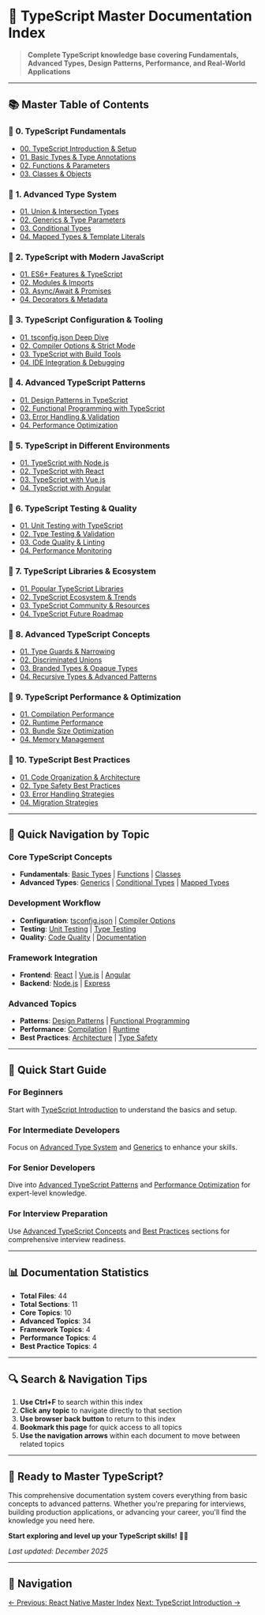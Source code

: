 # 📘 **TypeScript Master Documentation Index**

> **Complete TypeScript knowledge base covering Fundamentals, Advanced Types, Design Patterns, Performance, and Real-World Applications**

<link rel="stylesheet" href="../common-styles.css">

---

## 📚 **Master Table of Contents**

### 🔹 **0. TypeScript Fundamentals**
- [00. TypeScript Introduction & Setup](TypeScript/00-TypeScript-Fundamentals/00-TypeScript-Introduction-Setup.md)
- [01. Basic Types & Type Annotations](TypeScript/00-TypeScript-Fundamentals/01-Basic-Types-Type-Annotations.md)
- [02. Functions & Parameters](TypeScript/00-TypeScript-Fundamentals/02-Functions-Parameters.md)
- [03. Classes & Objects](TypeScript/00-TypeScript-Fundamentals/03-Classes-Objects.md)

### 🔹 **1. Advanced Type System**
- [01. Union & Intersection Types](TypeScript/01-Advanced-Type-System/01-Union-Intersection-Types.md)
- [02. Generics & Type Parameters](TypeScript/01-Advanced-Type-System/02-Generics-Type-Parameters.md)
- [03. Conditional Types](TypeScript/01-Advanced-Type-System/03-Conditional-Types.md)
- [04. Mapped Types & Template Literals](TypeScript/01-Advanced-Type-System/04-Mapped-Types-Template-Literals.md)

### 🔹 **2. TypeScript with Modern JavaScript**
- [01. ES6+ Features & TypeScript](TypeScript/02-TypeScript-Modern-JavaScript/01-ES6-Features-TypeScript.md)
- [02. Modules & Imports](TypeScript/02-TypeScript-Modern-JavaScript/02-Modules-Imports.md)
- [03. Async/Await & Promises](TypeScript/02-TypeScript-Modern-JavaScript/03-Async-Await-Promises.md)
- [04. Decorators & Metadata](TypeScript/02-TypeScript-Modern-JavaScript/04-Decorators-Metadata.md)

### 🔹 **3. TypeScript Configuration & Tooling**
- [01. tsconfig.json Deep Dive](TypeScript/03-TypeScript-Configuration-Tooling/01-tsconfig-json-Deep-Dive.md)
- [02. Compiler Options & Strict Mode](TypeScript/03-TypeScript-Configuration-Tooling/02-Compiler-Options-Strict-Mode.md)
- [03. TypeScript with Build Tools](TypeScript/03-TypeScript-Configuration-Tooling/03-TypeScript-Build-Tools.md)
- [04. IDE Integration & Debugging](TypeScript/03-TypeScript-Configuration-Tooling/04-IDE-Integration-Debugging.md)

### 🔹 **4. Advanced TypeScript Patterns**
- [01. Design Patterns in TypeScript](TypeScript/04-Advanced-TypeScript-Patterns/01-Design-Patterns-TypeScript.md)
- [02. Functional Programming with TypeScript](TypeScript/04-Advanced-TypeScript-Patterns/02-Functional-Programming-TypeScript.md)
- [03. Error Handling & Validation](TypeScript/04-Advanced-TypeScript-Patterns/03-Error-Handling-Validation.md)
- [04. Performance Optimization](TypeScript/04-Advanced-TypeScript-Patterns/04-Performance-Optimization.md)

### 🔹 **5. TypeScript in Different Environments**
- [01. TypeScript with Node.js](TypeScript/05-TypeScript-Different-Environments/01-TypeScript-Nodejs.md)
- [02. TypeScript with React](TypeScript/05-TypeScript-Different-Environments/02-TypeScript-React.md)
- [03. TypeScript with Vue.js](TypeScript/05-TypeScript-Different-Environments/03-TypeScript-Vuejs.md)
- [04. TypeScript with Angular](TypeScript/05-TypeScript-Different-Environments/04-TypeScript-Angular.md)

### 🔹 **6. TypeScript Testing & Quality**
- [01. Unit Testing with TypeScript](TypeScript/06-TypeScript-Testing-Quality/01-Unit-Testing-TypeScript.md)
- [02. Type Testing & Validation](TypeScript/06-TypeScript-Testing-Quality/02-Type-Testing-Validation.md)
- [03. Code Quality & Linting](TypeScript/06-TypeScript-Testing-Quality/03-Code-Quality-Linting.md)
- [04. Performance Monitoring](TypeScript/06-TypeScript-Testing-Quality/04-Performance-Monitoring.md)

### 🔹 **7. TypeScript Libraries & Ecosystem**
- [01. Popular TypeScript Libraries](TypeScript/07-TypeScript-Libraries-Ecosystem/01-Popular-TypeScript-Libraries.md)
- [02. TypeScript Ecosystem & Trends](TypeScript/07-TypeScript-Libraries-Ecosystem/02-TypeScript-Ecosystem-Trends.md)
- [03. TypeScript Community & Resources](TypeScript/07-TypeScript-Libraries-Ecosystem/03-TypeScript-Community-Resources.md)
- [04. TypeScript Future Roadmap](TypeScript/07-TypeScript-Libraries-Ecosystem/04-TypeScript-Future-Roadmap.md)

### 🔹 **8. Advanced TypeScript Concepts**
- [01. Type Guards & Narrowing](TypeScript/08-Advanced-TypeScript-Concepts/01-Type-Guards-Narrowing.md)
- [02. Discriminated Unions](TypeScript/08-Advanced-TypeScript-Concepts/02-Discriminated-Unions.md)
- [03. Branded Types & Opaque Types](TypeScript/08-Advanced-TypeScript-Concepts/03-Branded-Types-Opaque-Types.md)
- [04. Recursive Types & Advanced Patterns](TypeScript/08-Advanced-TypeScript-Concepts/04-Recursive-Types-Advanced-Patterns.md)

### 🔹 **9. TypeScript Performance & Optimization**
- [01. Compilation Performance](TypeScript/09-TypeScript-Performance-Optimization/01-Compilation-Performance.md)
- [02. Runtime Performance](TypeScript/09-TypeScript-Performance-Optimization/02-Runtime-Performance.md)
- [03. Bundle Size Optimization](TypeScript/09-TypeScript-Performance-Optimization/03-Bundle-Size-Optimization.md)
- [04. Memory Management](TypeScript/09-TypeScript-Performance-Optimization/04-Memory-Management.md)

### 🔹 **10. TypeScript Best Practices**
- [01. Code Organization & Architecture](TypeScript/10-TypeScript-Best-Practices/01-Code-Organization-Architecture.md)
- [02. Type Safety Best Practices](TypeScript/10-TypeScript-Best-Practices/02-Type-Safety-Best-Practices.md)
- [03. Error Handling Strategies](TypeScript/10-TypeScript-Best-Practices/03-Error-Handling-Strategies.md)
- [04. Migration Strategies](TypeScript/10-TypeScript-Best-Practices/04-Migration-Strategies.md)

---

## 🎯 **Quick Navigation by Topic**

### **Core TypeScript Concepts**
- **Fundamentals**: [Basic Types](TypeScript/00-TypeScript-Fundamentals/01-Basic-Types-Type-Annotations.md) | [Functions](TypeScript/00-TypeScript-Fundamentals/02-Functions-Parameters.md) | [Classes](TypeScript/00-TypeScript-Fundamentals/03-Classes-Objects.md)
- **Advanced Types**: [Generics](TypeScript/01-Advanced-Type-System/02-Generics-Type-Parameters.md) | [Conditional Types](TypeScript/01-Advanced-Type-System/03-Conditional-Types.md) | [Mapped Types](TypeScript/01-Advanced-Type-System/04-Mapped-Types-Template-Literals.md)

### **Development Workflow**
- **Configuration**: [tsconfig.json](TypeScript/03-TypeScript-Configuration-Tooling/01-tsconfig-json-Deep-Dive.md) | [Compiler Options](TypeScript/03-TypeScript-Configuration-Tooling/02-Compiler-Options-Strict-Mode.md)
- **Testing**: [Unit Testing](TypeScript/06-TypeScript-Testing-Quality/01-Unit-Testing-TypeScript.md) | [Type Testing](TypeScript/06-TypeScript-Testing-Quality/02-Type-Testing-Validation.md)
- **Quality**: [Code Quality](TypeScript/06-TypeScript-Testing-Quality/03-Code-Quality-Linting.md) | [Documentation](TypeScript/06-TypeScript-Testing-Quality/04-Documentation-JSDoc.md)

### **Framework Integration**
- **Frontend**: [React](TypeScript/05-TypeScript-Different-Environments/02-TypeScript-React.md) | [Vue.js](TypeScript/05-TypeScript-Different-Environments/03-TypeScript-Vuejs.md) | [Angular](TypeScript/05-TypeScript-Different-Environments/04-TypeScript-Angular.md)
- **Backend**: [Node.js](TypeScript/05-TypeScript-Different-Environments/01-TypeScript-Nodejs.md) | [Express](TypeScript/05-TypeScript-Different-Environments/01-TypeScript-Nodejs.md)

### **Advanced Topics**
- **Patterns**: [Design Patterns](TypeScript/04-Advanced-TypeScript-Patterns/01-Design-Patterns-TypeScript.md) | [Functional Programming](TypeScript/04-Advanced-TypeScript-Patterns/02-Functional-Programming-TypeScript.md)
- **Performance**: [Compilation](TypeScript/09-TypeScript-Performance-Optimization/01-Compilation-Performance.md) | [Runtime](TypeScript/09-TypeScript-Performance-Optimization/02-Runtime-Performance.md)
- **Best Practices**: [Architecture](TypeScript/10-TypeScript-Best-Practices/01-Code-Organization-Architecture.md) | [Type Safety](TypeScript/10-TypeScript-Best-Practices/02-Type-Safety-Best-Practices.md)

---

## 🚀 **Quick Start Guide**

### **For Beginners**
Start with [TypeScript Introduction](TypeScript/00-TypeScript-Fundamentals/00-TypeScript-Introduction-Setup.md) to understand the basics and setup.

### **For Intermediate Developers**
Focus on [Advanced Type System](TypeScript/01-Advanced-Type-System/01-Union-Intersection-Types.md) and [Generics](TypeScript/01-Advanced-Type-System/02-Generics-Type-Parameters.md) to enhance your skills.

### **For Senior Developers**
Dive into [Advanced TypeScript Patterns](TypeScript/04-Advanced-TypeScript-Patterns/01-Design-Patterns-TypeScript.md) and [Performance Optimization](TypeScript/09-TypeScript-Performance-Optimization/01-Compilation-Performance.md) for expert-level knowledge.

### **For Interview Preparation**
Use [Advanced TypeScript Concepts](TypeScript/08-Advanced-TypeScript-Concepts/01-Type-Guards-Narrowing.md) and [Best Practices](TypeScript/10-TypeScript-Best-Practices/01-Code-Organization-Architecture.md) sections for comprehensive interview readiness.

---

## 📊 **Documentation Statistics**

- **Total Files**: 44
- **Total Sections**: 11
- **Core Topics**: 10
- **Advanced Topics**: 34
- **Framework Topics**: 4
- **Performance Topics**: 4
- **Best Practice Topics**: 4

---

## 🔍 **Search & Navigation Tips**

1. **Use Ctrl+F** to search within this index
2. **Click any topic** to navigate directly to that section
3. **Use browser back button** to return to this index
4. **Bookmark this page** for quick access to all topics
5. **Use the navigation arrows** within each document to move between related topics

---

## 🎯 **Ready to Master TypeScript?**

This comprehensive documentation system covers everything from basic concepts to advanced patterns. Whether you're preparing for interviews, building production applications, or advancing your career, you'll find the knowledge you need here.

**Start exploring and level up your TypeScript skills!** 🚀✨

*Last updated: December 2025*

---

## 🧭 Navigation

<div class="navigation">
  <a href="../React Native/React-Native.md" class="nav-button">← Previous: React Native Master Index</a>
  <a href="00-TypeScript-Fundamentals/00-TypeScript-Introduction-Setup.md" class="nav-button">Next: TypeScript Introduction →</a>
</div>

